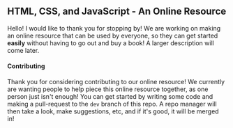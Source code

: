 ## HTML, CSS, and JavaScript - An Online Resource
Hello! I would like to thank you for stopping by! We are working on making an online resource that can be used by everyone, so they can get started **easily** without having to go out and buy a book! A larger description will come later.

#### Contributing
Thank you for considering contributing to our online resource! We currently are wanting people to help piece this online resource together, as one person just isn't enough! You can get started by writing some code and making a pull-request to the `dev` branch of this repo. A repo manager will then take a look, make suggestions, etc, and if it's good, it will be merged in!